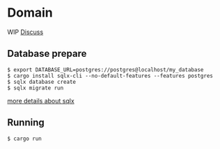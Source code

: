 # Domain

WIP [Discuss](https://github.com/CympleTech/esse/discussions/3)


## Database prepare
``` shell
$ export DATABASE_URL=postgres://postgres@localhost/my_database
$ cargo install sqlx-cli --no-default-features --features postgres
$ sqlx database create
$ sqlx migrate run
```
[more details about sqlx](https://github.com/launchbadge/sqlx/tree/master/sqlx-cli)


## Running
``` shell
$ cargo run

```
